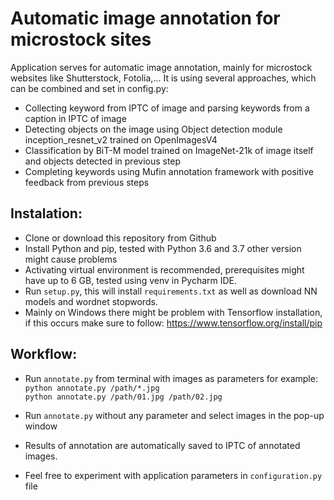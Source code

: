 # Automatic image annotation for microstock sites
Application serves for automatic image annotation, mainly for microstock websites like Shutterstock, Fotolia,... It is using several approaches, which can be combined and set in config.py:
* Collecting keyword from IPTC of image and parsing keywords from a caption in IPTC of image
* Detecting objects on the image using Object detection module inception_resnet_v2 trained on OpenImagesV4
* Classification by BiT-M model trained on ImageNet-21k of image itself and objects detected in previous step
* Completing keywords using Mufin annotation framework with positive feedback from previous steps

## Instalation:
* Clone or download this repository from Github
* Install Python and pip, tested with Python 3.6 and 3.7 other version might cause problems
* Activating virtual environment is recommended, prerequisites might have up to 6 GB, tested using venv in Pycharm IDE.
* Run `setup.py`, this will install `requirements.txt` as well as download NN models and wordnet stopwords.
* Mainly on Windows there might be problem with Tensorflow installation, if this occurs make sure to follow:
https://www.tensorflow.org/install/pip
  
## Workflow:
* Run `annotate.py` from terminal with images as parameters for example:\
`python annotate.py /path/*.jpg` \
  `python annotate.py /path/01.jpg /path/02.jpg`
  
* Run `annotate.py` without any parameter and select images in the pop-up window
* Results of annotation are automatically saved to IPTC of annotated images. 
* Feel free to experiment with application parameters in `configuration.py` file
